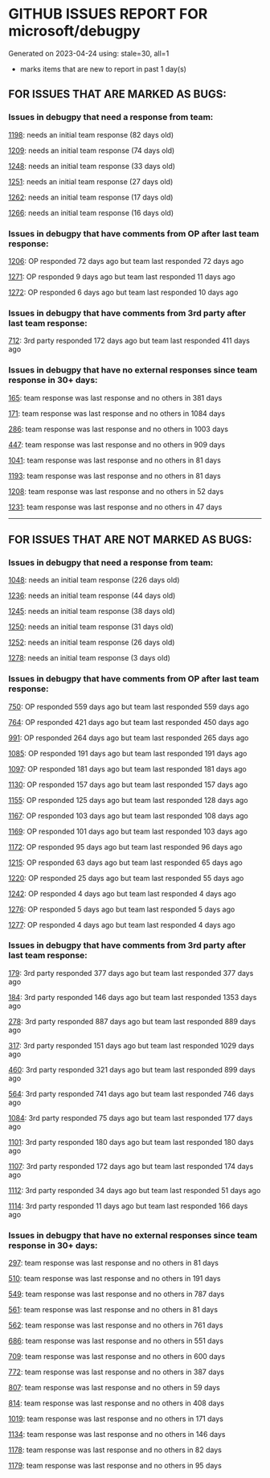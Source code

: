 
# GITHUB ISSUES REPORT FOR microsoft/debugpy


Generated on 2023-04-24 using: stale=30, all=1


* marks items that are new to report in past 1 day(s)


## FOR ISSUES THAT ARE MARKED AS BUGS:


### Issues in debugpy that need a response from team:


  [1198](https://github.com/microsoft/debugpy/issues/1198 "Crashes on ending debug session when using PyPy"): needs an initial team response (82 days old)

  [1209](https://github.com/microsoft/debugpy/issues/1209 "pydevd complaining about `attach_x86_64.dylib` on macOS on ARM"): needs an initial team response (74 days old)

  [1248](https://github.com/microsoft/debugpy/issues/1248 "User Uncaught Exceptions fails on imports"): needs an initial team response (33 days old)

  [1251](https://github.com/microsoft/debugpy/issues/1251 "Python 3.11 reports frozen modules warning despite passing during startup"): needs an initial team response (27 days old)

  [1262](https://github.com/microsoft/debugpy/issues/1262 "Breakpoints not respected, python application runs without stopping."): needs an initial team response (17 days old)

  [1266](https://github.com/microsoft/debugpy/issues/1266 "Subprocess call process lags with attached debugger"): needs an initial team response (16 days old)

### Issues in debugpy that have comments from OP after last team response:


  [1206](https://github.com/microsoft/debugpy/issues/1206 "Debugger with gevent doesn't hit breakpoints"): OP responded 72 days ago but team last responded 72 days ago

  [1271](https://github.com/microsoft/debugpy/issues/1271 "Timeout while using vscode debugger with any program which spawns a process"): OP responded 9 days ago but team last responded 11 days ago

  [1272](https://github.com/microsoft/debugpy/issues/1272 "When using debugger in remote environment it hangs and never successfully breaks when reaching a breakpoint"): OP responded 6 days ago but team last responded 10 days ago

### Issues in debugpy that have comments from 3rd party after last team response:


  [712](https://github.com/microsoft/debugpy/issues/712 "notification like &quot;Failed launch debugger for child process xxxx&quot;."): 3rd party responded 172 days ago but team last responded 411 days ago

### Issues in debugpy that have no external responses since team response in 30+ days:


  [165](https://github.com/microsoft/debugpy/issues/165 "Entry points aren't being found while test debugging"): team response was last response and no others in 381 days

  [171](https://github.com/microsoft/debugpy/issues/171 "Ctrl+C causes KeyboardInterrupt inside pydevd"): team response was last response and no others in 1084 days

  [286](https://github.com/microsoft/debugpy/issues/286 "Attach to local process assumes i386 architecture? "): team response was last response and no others in 1003 days

  [447](https://github.com/microsoft/debugpy/issues/447 "Running `breakpoint()` in the watch causes buggy behaviour"): team response was last response and no others in 909 days

  [1041](https://github.com/microsoft/debugpy/issues/1041 "Breakpoints on secondary threads don't trigger when using PyQt5"): team response was last response and no others in 81 days

  [1193](https://github.com/microsoft/debugpy/issues/1193 "Debug crashes when running a Python2 subprocess"): team response was last response and no others in 81 days

  [1208](https://github.com/microsoft/debugpy/issues/1208 "1.6.6 behaviour on Python 3.10 differs from that on 3.9 or 3.11"): team response was last response and no others in 52 days

  [1231](https://github.com/microsoft/debugpy/issues/1231 "Debug session cannot run for a .py file when there is an active breakpoint in a Jupyter notebook"): team response was last response and no others in 47 days

---

## FOR ISSUES THAT ARE NOT MARKED AS BUGS:


### Issues in debugpy that need a response from team:


  [1048](https://github.com/microsoft/debugpy/issues/1048 "Support for eventlet"): needs an initial team response (226 days old)

  [1236](https://github.com/microsoft/debugpy/issues/1236 "Local and global variables are not available in list comprehensions in the debug console"): needs an initial team response (44 days old)

  [1245](https://github.com/microsoft/debugpy/issues/1245 "Don't collapse nested lists/tuples into ... in debugger | make debugging more like PyCharm"): needs an initial team response (38 days old)

  [1250](https://github.com/microsoft/debugpy/issues/1250 "Debugging code with `pexpect.spawn` is taking 5s longer  "): needs an initial team response (31 days old)

  [1252](https://github.com/microsoft/debugpy/issues/1252 "[Feature request] Support connect to ipv6 address"): needs an initial team response (26 days old)

  [1278](https://github.com/microsoft/debugpy/issues/1278 "Debugpy throwing caught exception"): needs an initial team response (3 days old)

### Issues in debugpy that have comments from OP after last team response:


  [750](https://github.com/microsoft/debugpy/issues/750 "Support PEP 582 (__pypackages__) for just-my-code and user-uncaught exceptions"): OP responded 559 days ago but team last responded 559 days ago

  [764](https://github.com/microsoft/debugpy/issues/764 "Problems with python in VSC, eg. not working logs and pathlib and importlib.util"): OP responded 421 days ago but team last responded 450 days ago

  [991](https://github.com/microsoft/debugpy/issues/991 "Allow throwing exceptions in the debugger"): OP responded 264 days ago but team last responded 265 days ago

  [1085](https://github.com/microsoft/debugpy/issues/1085 "Return scope metadata on ScopesRequest"): OP responded 191 days ago but team last responded 191 days ago

  [1097](https://github.com/microsoft/debugpy/issues/1097 "debugpy.configure(python=) is not properly documented"): OP responded 181 days ago but team last responded 181 days ago

  [1130](https://github.com/microsoft/debugpy/issues/1130 "Allow server to configure its root"): OP responded 157 days ago but team last responded 157 days ago

  [1155](https://github.com/microsoft/debugpy/issues/1155 "Python debugger breaks on caught exception within a decorator and context manager"): OP responded 125 days ago but team last responded 128 days ago

  [1167](https://github.com/microsoft/debugpy/issues/1167 "Debugging support lazy variables"): OP responded 103 days ago but team last responded 108 days ago

  [1169](https://github.com/microsoft/debugpy/issues/1169 "Missing examples of configurations"): OP responded 101 days ago but team last responded 103 days ago

  [1172](https://github.com/microsoft/debugpy/issues/1172 "atexit not respected in subprocess.Popen"): OP responded 95 days ago but team last responded 96 days ago

  [1215](https://github.com/microsoft/debugpy/issues/1215 "[Feature request] Support Listening multiples port in vscode attach"): OP responded 63 days ago but team last responded 65 days ago

  [1220](https://github.com/microsoft/debugpy/issues/1220 "Error attaching Python debugger with debugpy: 'Could not find .so for attach to process' on macbook m1"): OP responded 25 days ago but team last responded 55 days ago

  [1242](https://github.com/microsoft/debugpy/issues/1242 "1.6.6: pytest is failing"): OP responded 4 days ago but team last responded 4 days ago

  [1276](https://github.com/microsoft/debugpy/issues/1276 "Python debug attach silently fails efter short while"): OP responded 5 days ago but team last responded 5 days ago

  [1277](https://github.com/microsoft/debugpy/issues/1277 "breakpoint not worked in gevent mode"): OP responded 4 days ago but team last responded 4 days ago

### Issues in debugpy that have comments from 3rd party after last team response:


  [179](https://github.com/microsoft/debugpy/issues/179 "Build native binaries on ci and distribute those."): 3rd party responded 377 days ago but team last responded 377 days ago

  [184](https://github.com/microsoft/debugpy/issues/184 "Azure Build for ARM"): 3rd party responded 146 days ago but team last responded 1353 days ago

  [278](https://github.com/microsoft/debugpy/issues/278 "When ungrouped, list and dict variables have inconvenient sort order"): 3rd party responded 887 days ago but team last responded 889 days ago

  [317](https://github.com/microsoft/debugpy/issues/317 "Make variable order for dict keys configurable"): 3rd party responded 151 days ago but team last responded 1029 days ago

  [460](https://github.com/microsoft/debugpy/issues/460 "Repeated debugpy.listen() calls should be an error"): 3rd party responded 321 days ago but team last responded 899 days ago

  [564](https://github.com/microsoft/debugpy/issues/564 "Ignore &quot;justMyCode&quot; flag when doing a step into target"): 3rd party responded 741 days ago but team last responded 746 days ago

  [1084](https://github.com/microsoft/debugpy/issues/1084 "Unnecessary truncation"): 3rd party responded 75 days ago but team last responded 177 days ago

  [1101](https://github.com/microsoft/debugpy/issues/1101 "Improve inline breakpoint experience to be similar to TypeScript's  "): 3rd party responded 180 days ago but team last responded 180 days ago

  [1107](https://github.com/microsoft/debugpy/issues/1107 "Add Python 3.11 to the ci"): 3rd party responded 172 days ago but team last responded 174 days ago

  [1112](https://github.com/microsoft/debugpy/issues/1112 "Support pyqt6"): 3rd party responded 34 days ago but team last responded 51 days ago

  [1114](https://github.com/microsoft/debugpy/issues/1114 "Display Python asyncio Tasks in VS Code Debugger"): 3rd party responded 11 days ago but team last responded 166 days ago

### Issues in debugpy that have no external responses since team response in 30+ days:


  [297](https://github.com/microsoft/debugpy/issues/297 "Could a disable_attach API available?"): team response was last response and no others in 81 days

  [510](https://github.com/microsoft/debugpy/issues/510 "Stop at breakpoints during evaluate request (recursive debugging)"): team response was last response and no others in 191 days

  [549](https://github.com/microsoft/debugpy/issues/549 "timeout or cancelling of debugpy.connect call"): team response was last response and no others in 787 days

  [561](https://github.com/microsoft/debugpy/issues/561 "Treat mapped files as my code"): team response was last response and no others in 81 days

  [562](https://github.com/microsoft/debugpy/issues/562 "Add support for terminateThreads request."): team response was last response and no others in 761 days

  [686](https://github.com/microsoft/debugpy/issues/686 "Don't show Locals for module-global frame"): team response was last response and no others in 551 days

  [709](https://github.com/microsoft/debugpy/issues/709 "Support pyside6 (without frame-eval mode)"): team response was last response and no others in 600 days

  [772](https://github.com/microsoft/debugpy/issues/772 "CXXABI requirement"): team response was last response and no others in 387 days

  [807](https://github.com/microsoft/debugpy/issues/807 "Gracefully handle debugpy.listen() in subprocesses"): team response was last response and no others in 59 days

  [814](https://github.com/microsoft/debugpy/issues/814 "Provide a way to notify users of where a RecursionError happens"): team response was last response and no others in 408 days

  [1019](https://github.com/microsoft/debugpy/issues/1019 "justMyCode warning message is at the wrong level, not always accurate"): team response was last response and no others in 171 days

  [1134](https://github.com/microsoft/debugpy/issues/1134 "async code debugging"): team response was last response and no others in 146 days

  [1178](https://github.com/microsoft/debugpy/issues/1178 "Name debug console automatically using launch.json file"): team response was last response and no others in 82 days

  [1179](https://github.com/microsoft/debugpy/issues/1179 "Support DAP variable paging"): team response was last response and no others in 95 days
